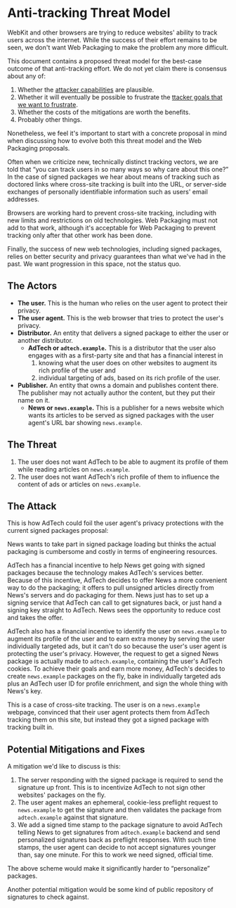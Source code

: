 # Anti-tracking Threat Model

WebKit and other browsers are trying to reduce websites' ability to track users
across the internet. While the success of their effort remains to be seen, we
don't want Web Packaging to make the problem any more difficult.

This document contains a proposed threat model for the best-case outcome of that anti-tracking effort. We do not yet claim there is consensus about any of:

1. Whether the [attacker capabilities](#attacker-capabilities) are plausible.
1. Whether it will eventually be possible to frustrate the [ttacker goals that we want to frustrate](#attacker-goals-that-we-want-to-frustrate).
1. Whether the costs of the mitigations are worth the benefits.
1. Probably other things.

Nonetheless, we feel it's important to start with a concrete proposal in mind
when discussing how to evolve both this threat model and the Web Packaging
proposals.

Often when we criticize new, technically distinct tracking vectors, we are told
that “you can track users in so many ways so why care about this one?” In the
case of signed packages we hear about means of tracking such as doctored links
where cross-site tracking is built into the URL, or server-side exchanges of
personally identifiable information such as users' email addresses.

Browsers are working hard to prevent cross-site tracking, including with new
limits and restrictions on old technologies. Web Packaging must not add to that work, although it's acceptable for Web Packaging to prevent tracking only after that other work has been done.

Finally, the success of new web technologies, including signed packages, relies
on better security and privacy guarantees than what we've had in the past. We
want progression in this space, not the status quo.

## The Actors

* **The user.** This is the human who relies on the user agent to protect their
  privacy.
* **The user agent.** This is the web browser that tries to protect the user's
  privacy.
* **Distributor.** An entity that delivers a signed package to either the user or another distributor.
  * **AdTech or `adtech.example`.** This is a distributor that the user also
    engages with as a first-party site and that has a financial interest in
    1. knowing what the user does on other websites to augment its rich profile
       of the user and
    2. individual targeting of ads, based on its rich profile of the user.
* **Publisher.** An entity that owns a domain and publishes content there. The
  publisher may not actually author the content, but they put their name on it.
  * **News or `news.example`.** This is a publisher for a news website which
    wants its articles to be served as signed packages with the user agent's URL
    bar showing `news.example`.

## The Threat

1. The user does not want AdTech to be able to augment its profile of them while
   reading articles on `news.example`.
2. The user does not want AdTech's rich profile of them to influence the content
   of ads or articles on `news.example`.

## The Attack

This is how AdTech could foil the user agent's privacy protections with the
current signed packages proposal:

News wants to take part in signed package loading but thinks the actual
packaging is cumbersome and costly in terms of engineering resources.

AdTech has a financial incentive to help News get going with signed packages
because the technology makes AdTech's services better. Because of this
incentive, AdTech decides to offer News a more convenient way to do the
packaging; it offers to pull unsigned articles directly from News's servers and
do packaging for them. News just has to set up a signing service that AdTech can
call to get signatures back, or just hand a signing key straight to AdTech. News
sees the opportunity to reduce cost and takes the offer.

AdTech also has a financial incentive to identify the user on `news.example` to
augment its profile of the user and to earn extra money by serving the user
individually targeted ads, but it can't do so because the user's user agent is
protecting the user's privacy. However, the request to get a signed News package
is actually made to `adtech.example`, containing the user's AdTech cookies. To
achieve their goals and earn more money, AdTech's decides to create
`news.example` packages on the fly, bake in individually targeted ads plus an
AdTech user ID for profile enrichment, and sign the whole thing with News's key.

This is a case of cross-site tracking. The user is on a `news.example` webpage,
convinced that their user agent protects them from AdTech tracking them on this
site, but instead they got a signed package with tracking built in.

## Potential Mitigations and Fixes

A mitigation we'd like to discuss is this:

1. The server responding with the signed package is required to send the
   signature up front. This is to incentivize AdTech to not sign other websites'
   packages on the fly.
2. The user agent makes an ephemeral, cookie-less preflight request to
   `news.example` to get the signature and then validates the package from
   `adtech.example` against that signature.
3. We add a signed time stamp to the package signature to avoid AdTech telling
   News to get signatures from `adtech.example` backend and send personalized
   signatures back as preflight responses. With such time stamps, the user agent
   can decide to not accept signatures younger than, say one minute. For this to
   work we need signed, official time.

The above scheme would make it significantly harder to “personalize” packages.

Another potential mitigation would be some kind of public repository of
signatures to check against.
